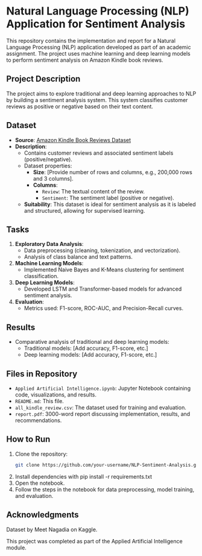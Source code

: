 # Natural Language Processing (NLP) Application for Sentiment Analysis

This repository contains the implementation and report for a Natural Language Processing (NLP) application developed as part of an academic assignment. The project uses machine learning and deep learning models to perform sentiment analysis on Amazon Kindle book reviews.

## Project Description

The project aims to explore traditional and deep learning approaches to NLP by building a sentiment analysis system. This system classifies customer reviews as positive or negative based on their text content. 

## Dataset

- **Source**: [Amazon Kindle Book Reviews Dataset](https://www.kaggle.com/datasets/meetnagadia/amazon-kindle-book-review-for-sentiment-analysis)
- **Description**:
  - Contains customer reviews and associated sentiment labels (positive/negative).
  - Dataset properties:
    - **Size**: [Provide number of rows and columns, e.g., 200,000 rows and 3 columns].
    - **Columns**:
      - `Review`: The textual content of the review.
      - `Sentiment`: The sentiment label (positive or negative).
  - **Suitability**: This dataset is ideal for sentiment analysis as it is labeled and structured, allowing for supervised learning.

## Tasks

1. **Exploratory Data Analysis**:
   - Data preprocessing (cleaning, tokenization, and vectorization).
   - Analysis of class balance and text patterns.
2. **Machine Learning Models**:
   - Implemented Naive Bayes and K-Means clustering for sentiment classification.
3. **Deep Learning Models**:
   - Developed LSTM and Transformer-based models for advanced sentiment analysis.
4. **Evaluation**:
   - Metrics used: F1-score, ROC-AUC, and Precision-Recall curves.

## Results

- Comparative analysis of traditional and deep learning models:
  - Traditional models: [Add accuracy, F1-score, etc.]
  - Deep learning models: [Add accuracy, F1-score, etc.]

## Files in Repository

- `Applied Artificial Intelligence.ipynb`: Jupyter Notebook containing code, visualizations, and results.
- `README.md`: This file.
- `all_kindle_review.csv`: The dataset used for training and evaluation.
- `report.pdf`: 3000-word report discussing implementation, results, and recommendations.

## How to Run

1. Clone the repository:
   ```bash
   git clone https://github.com/your-username/NLP-Sentiment-Analysis.git                                             
2. Install dependencies with pip install -r requirements.txt 
3. Open the notebook.                                               
4. Follow the steps in the notebook for data preprocessing, model training, and evaluation.    


## Acknowledgments
Dataset by Meet Nagadia on Kaggle.
                                                
This project was completed as part of the Applied Artificial Intelligence module.                                               
                                                
